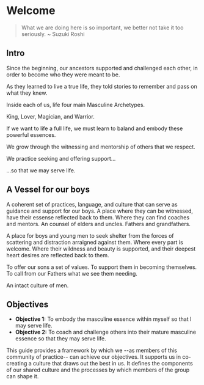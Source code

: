 # Welcome

> What we are doing here is so important, we better not take it too seriously. ~ Suzuki Roshi

## Intro

Since the beginning, our ancestors supported and challenged each other, in order to become who they were meant to be. 

As they learned to live a true life, they told stories to remember and pass on what they knew. 

Inside each of us, life four main Masculine Archetypes. 

King, Lover, Magician, and Warrior. 

If we want to life a full life, we must learn to baland and embody these powerful essences. 

We grow through the witnessing and mentorship of others that we respect. 

We practice seeking and offering support...

...so that we may serve life. 

## A Vessel for our boys

A coherent set of practices, language, and culture that can serve as guidance and support for our boys. 
A place where they can be witnessed, have their essense reflected back to them. Where they can find coaches and mentors. 
An counsel of elders and uncles. Fathers and grandfathers. 

A place for boys and young men to seek shelter from the forces of scattering and distraction arraigned against them. 
Where every part is welcome. Where their wildness and beauty is supported, and their deepest heart desires are reflected back to them. 

To offer our sons a set of values. 
To support them in becoming themselves. 
To call from our Fathers what we see them needing.

An intact culture of men. 

## Objectives

* **Objective 1:** To embody the masculine essence within myself so that I may serve life. 
* **Objective 2:** To coach and challenge others into their mature masculine essence so that they may serve life. 


This guide provides a framework by which we --as members of this community of practice-- can achieve our objectives. It supports us in co-creating a culture that draws out the best in us. It defines the components of our shared culture and the processes by which members of the group can shape it.